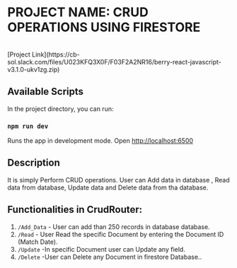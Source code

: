 # PROJECT NAME: CRUD OPERATIONS USING FIRESTORE

<br>
[Project Link](https://cb-sol.slack.com/files/U023KFQ3X0F/F03F2A2NR16/berry-react-javascript-v3.1.0-ukv1zg.zip)

## Available Scripts

In the project directory, you can run:

### `npm run dev`

Runs the app in development mode.
Open [http://localhost:6500](http://localhost:6500)

## Description

It is simply Perform CRUD operations. User can Add data in database , Read data from database, Update data and Delete data from tha database.

## Functionalities in CrudRouter:

1. `/Add_Data` - User can add than 250 records in database database.
2. `/Read` - User Read the specific Document by entering the Document ID (Match Date).
3. `/Update` -In specific Document user can Update any field.
4. `/Delete` -User can Delete any Document in firestore Database..
